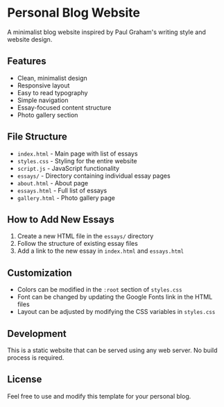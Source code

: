 # Personal Blog Website

A minimalist blog website inspired by Paul Graham's writing style and website design.

## Features

- Clean, minimalist design
- Responsive layout
- Easy to read typography
- Simple navigation
- Essay-focused content structure
- Photo gallery section

## File Structure

- `index.html` - Main page with list of essays
- `styles.css` - Styling for the entire website
- `script.js` - JavaScript functionality
- `essays/` - Directory containing individual essay pages
- `about.html` - About page
- `essays.html` - Full list of essays
- `gallery.html` - Photo gallery page

## How to Add New Essays

1. Create a new HTML file in the `essays/` directory
2. Follow the structure of existing essay files
3. Add a link to the new essay in `index.html` and `essays.html`

## Customization

- Colors can be modified in the `:root` section of `styles.css`
- Font can be changed by updating the Google Fonts link in the HTML files
- Layout can be adjusted by modifying the CSS variables in `styles.css`

## Development

This is a static website that can be served using any web server. No build process is required.

## License

Feel free to use and modify this template for your personal blog. 